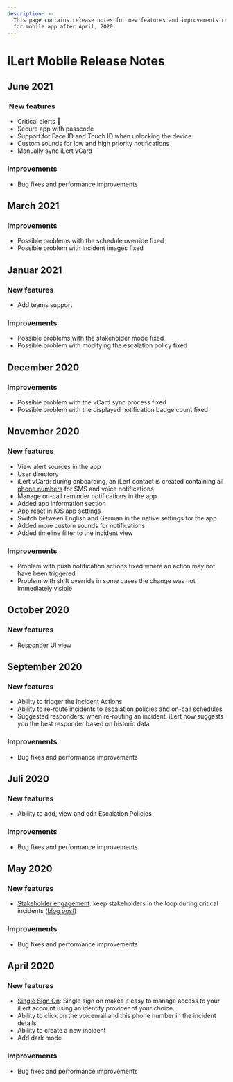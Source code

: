 ```yaml
---
description: >-
  This page contains release notes for new features and improvements released
  for mobile app after April, 2020.
---
```


# iLert Mobile Release Notes

## June 2021

###  New features

* Critical alerts 🎉
* Secure app with passcode
* Support for Face ID and Touch ID when unlocking the device
* Custom sounds for low and high priority notifications
* Manually sync iLert vCard

### Improvements

* Bug fixes and performance improvements

## March 2021

### Improvements

* Possible problems with the schedule override fixed
* Possible problem with incident images fixed

## Januar 2021

### New features

* Add teams support

### Improvements

* Possible problems with the stakeholder mode fixed
* Possible problem with modifying the escalation policy fixed

## December 2020

### Improvements

* Possible problem with the vCard sync process fixed
* Possible problem with the displayed notification badge count fixed

## November 2020

### New features

* View alert sources in the app
* User directory
* iLert vCard: during onboarding, an iLert contact is created containing all [phone numbers](getting-started/phone-numbers.md#sms-alerts) for SMS and voice notifications
* Manage on-call reminder notifications in the app
* Added app information section
* App reset in iOS app settings
* Switch between English and German in the native settings for the app
* Added more custom sounds for notifications
* Added timeline filter to the incident view

### Improvements

* Problem with push notification actions fixed where an action may not have been triggered
* Problem with shift override in some cases the change was not immediately visible

## October 2020

### New features

* Responder UI view

## September 2020

### New features

* Ability to trigger the Incident Actions
* Ability to re-route incidents to escalation policies and on-call schedules
* Suggested responders: when re-routing an incident, iLert now suggests you the best responder based on historic data

### Improvements

* Bug fixes and performance improvements

## Juli 2020

### New features

* Ability to add, view and edit Escalation Policies

### Improvements

* Bug fixes and performance improvements

## May 2020

### New features

* [Stakeholder engagement](getting-started/stakeholder-engagement.md): keep stakeholders in the loop during critical incidents \([blog post](https://www.ilert.com/blog/2020-05-27-stakeholder-engagement-release-notes/)\)

### Improvements

* Bug fixes and performance improvements

## April 2020

### New features

* [Single Sign On](integrations/sso.md): Single sign on makes it easy to manage access to your iLert account using an identity provider of your choice.
* Ability to click on the voicemail and this phone number in the incident details
* Ability to create a new incident
* Add dark mode

### Improvements

* Bug fixes and performance improvements

